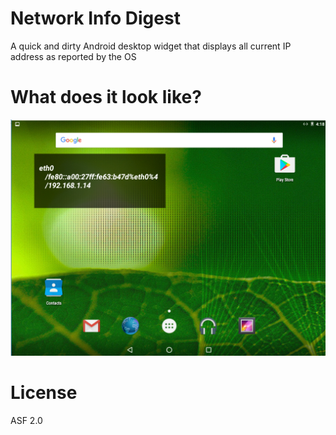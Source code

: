 # Network Info Digest

A quick and dirty Android desktop widget that displays all current IP address as reported by the OS

# What does it look like?

![Screener](https://raw.githubusercontent.com/spyhunter99/NetworkDesktopWidget/master/capture.png)

# License

ASF 2.0